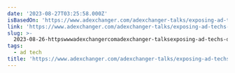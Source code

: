 ```yaml
---
date: '2023-08-27T03:25:58.000Z'
isBasedOn: 'https://www.adexchanger.com/adexchanger-talks/exposing-ad-techs-dirty-laundry/'
link: 'https://www.adexchanger.com/adexchanger-talks/exposing-ad-techs-dirty-laundry/'
slug: >-
  2023-08-26-httpswwwadexchangercomadexchanger-talksexposing-ad-techs-dirty-laundry
tags:
  - ad tech
title: 'https://www.adexchanger.com/adexchanger-talks/exposing-ad-techs-dirty-laundry/'
---
```


